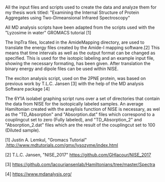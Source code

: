 All the input files and scripts used to create the data and analyze them for my thesis work titled:
"Examining the Internal Structure of Protein Aggregates using Two-Dimeansional Infrared Spectroscopy"

All MD analysis scripts have been adapted from the scripts used with the "Lyzosime in water" GROMACS tutorial [1]

The InpTra files, located in the AmideMapping directory, are used to translate the energy files created by the Amide-I mapping software.[2] This means that time intervals as well as the output format can be changed as specified. This is used for the isotopic labeling and an example input file, showing the necessary formating, has been given. After translation the binary energy and dipole files can be used within NISE.

The exciton analysis script, used on the 2PNE protein, was based on previous work by T.L.C. Jansen [3] with the help of the MD analysis Software package [4]

The 6Y1A isolabel graphing script runs over a set of directories that contain the data from NISE for the isotopically labeled samples. An average Hamiltonian created with the anaylisis function of NISE is necessary, as wel as the "TD_Absorption" and "Absorption.dat" files which correspond to a couplingcut set to zero (Fully labeled), and "TD_Absorption_2" and "Absorption_2.dat" files which are the result of the couplingcut set to 100 (Diluted sample).



[1] Justin A. Lemkul, "Gromacs Tutorial" ,http://www.mdtutorials.com/gmx/lysozyme/index.html

[2] T.L.C. Jansen, "NISE_2017" https://github.com/GHlacour/NISE_2017

[3] https://github.com/lacourjansenlab/Hamiltonians/tree/master/Spectra

[4] https://www.mdanalysis.org/
